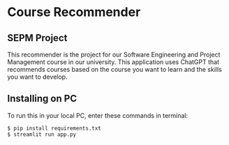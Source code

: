 # Course Recommender

## SEPM Project
This recommender is the project for our Software Engineering and Project Management course in our university.
This application uses ChatGPT that recommends courses based on the course you want to learn and the skills you want to develop.

## Installing on PC
To run this in your local PC, enter these commands in terminal:
```
$ pip install requirements.txt
$ streamlit run app.py
```
